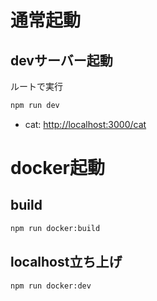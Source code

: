 # 通常起動

## devサーバー起動

ルートで実行

```bash
npm run dev
```

- cat: [http://localhost:3000/cat](http://localhost:3000/cat)

# docker起動

## build

```bash
npm run docker:build
```

## localhost立ち上げ

```bash
npm run docker:dev
```
